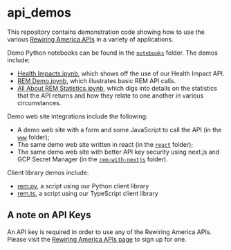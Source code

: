 # api_demos

This repository contains demonstration code showing how to use the various
[Rewiring America APIs](https://api.rewiringamerica.org/docs/routes#overview)
in a variety of applications.

Demo Python notebooks can be found in the [`notebooks`](./notebooks) folder.
The demos include:

- [Health Impacts.ipynb](./notebooks/Health%20Impacts.ipynb), which shows off the use of our Health Impact API.
- [REM Demo.ipynb](./notebooks/REM%20Demo.ipynb), which illustrates
  basic REM API calls.
- [All About REM
  Statistics.ipynb](./notebooks/All%20About%20REM%20Statistics.ipynb), which
  digs into details on the statistics that the API returns and how they relate to one another in various
  circumstances.

Demo web site integrations include the following:

- A demo web site with a form and some JavaScript to call the API (in
the [`www`](./www) folder);
- The same demo web site written in react (in the [`react`](./react) folder);
- The same demo web site with better API key security using next.js and
  GCP Secret Manager (in the [`rem-with-nextjs`](./rem-with-nextjs) folder).

Client library demos include:

- [rem.py](./client-stubs/rem.py), a script using our Python client library
- [rem.ts](./client-stubs/rem.ts), a script using our TypeScript client library

## A note on API Keys

An API key is required in order to use any of the Rewiring America APIs.
Please visit the
[Rewiring America APIs page](https://api.rewiringamerica.org) to sign up
for one.
